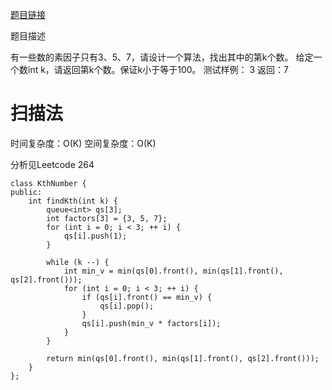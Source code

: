 [题目链接][1]

题目描述

有一些数的素因子只有3、5、7，请设计一个算法，找出其中的第k个数。
给定一个数int k，请返回第k个数。保证k小于等于100。
测试样例：
3
返回：7

# 扫描法
时间复杂度：O(K)
空间复杂度：O(K)

分析见Leetcode 264

```
class KthNumber {
public:
    int findKth(int k) {
        queue<int> qs[3];
        int factors[3] = {3, 5, 7};
		for (int i = 0; i < 3; ++ i) {
            qs[i].push(1);
        }
        
        while (k --) {
            int min_v = min(qs[0].front(), min(qs[1].front(), qs[2].front()));
            for (int i = 0; i < 3; ++ i) {
                if (qs[i].front() == min_v) {
                    qs[i].pop();
                }
                qs[i].push(min_v * factors[i]);
            }
        }
        
        return min(qs[0].front(), min(qs[1].front(), qs[2].front()));
    }
};
```


[1]: http://www.nowcoder.com/practice/d5e776441a6e41ae9f9859413bdc1eca?tpId=8&tqId=11031&rp=2&ru=/ta/cracking-the-coding-interview&qru=/ta/cracking-the-coding-interview/question-ranking